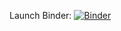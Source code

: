 Launch Binder: [![Binder](https://mybinder.org/badge_logo.svg)](https://mybinder.org/v2/gh/bencsf/bme_bsz2_vizualizaciok/master?filepath=parositas.ipynb)
